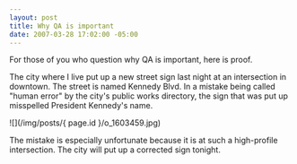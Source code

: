 ```yaml
---
layout: post
title: Why QA is important
date: 2007-03-28 17:02:00 -05:00
---
```


For those of you who question why QA is important, here is proof.

The city where I live put up a new street sign last night at an intersection in downtown. The street is named Kennedy Blvd. In a mistake being called "human error" by the city's public works directory, the sign that was put up misspelled President Kennedy's name.

![](/img/posts/{ page.id }/o_1603459.jpg)

The mistake is especially unfortunate because it is at such a high-profile intersection. The city will put up a corrected sign tonight. <br>
